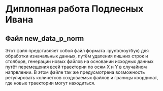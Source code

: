 # Диплопная работа Подлесных Ивана
## Файл new_data_p_norm

Этот файл представляет собой файл формата .ipynb(ноутбук) для обработки изначальных данных, путём удаления лишних строк и столбцов, генерации новых файлов на основании исходных данных путёт перемещения всей траектории по осям X и Y в случайном напрвлении.
В этом файле так же предусмотрена возможность регулировать количетсов создоваемых файлов и границы координат, где новые траектории могут находиться.
